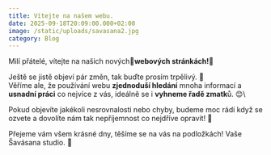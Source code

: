 ```yaml
---
title: Vítejte na našem webu.
date: 2025-09-18T20:09:00.000+02:00
image: /static/uploads/savasana2.jpg
category: Blog
---
```

Milí přátelé, vítejte na našich nových🌿**webových stránkách!**🌿

Ještě se jistě objeví pár změn, tak buďte prosím trpělivý. [](<>)🎯\
[](<>)
Věříme ale, že používání webu **zjednoduší hledání** mnoha informací a **usnadní práci** co nejvíce z vás, ideálně se i **vyhneme řadě zmatk**ů. 😊\

Pokud objevíte jakékoli nesrovnalosti nebo chyby, budeme moc rádi když se ozvete a dovolíte nám tak nepříjemnost co nejdříve opravit! 💛

Přejeme vám všem krásné dny, těšíme se na vás na podložkách! Vaše Šavásana studio. 🌸
